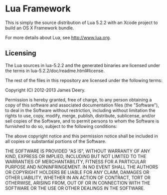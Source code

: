 Lua Framework
=============

This is simply the source distribution of Lua 5.2.2 with an Xcode project to
build an OS X Framework bundle.

For more details about Lua, see <http://www.lua.org>.

Licensing
---------

The Lua sources in lua-5.2.2 and the generated binaries are licensed under the 
terms in lua-5.2.2/doc/readme.html#license.

The rest of the files in this repository are licensed under the following terms:

Copyright (C) 2012-2013 James Deery.

Permission is hereby granted, free of charge, to any person obtaining a copy
of this software and associated documentation files (the "Software"), to deal
in the Software without restriction, including without limitation the rights
to use, copy, modify, merge, publish, distribute, sublicense, and/or sell
copies of the Software, and to permit persons to whom the Software is
furnished to do so, subject to the following conditions:

The above copyright notice and this permission notice shall be included in
all copies or substantial portions of the Software.

THE SOFTWARE IS PROVIDED "AS IS", WITHOUT WARRANTY OF ANY KIND, EXPRESS OR
IMPLIED, INCLUDING BUT NOT LIMITED TO THE WARRANTIES OF MERCHANTABILITY,
FITNESS FOR A PARTICULAR PURPOSE AND NONINFRINGEMENT.  IN NO EVENT SHALL THE
AUTHORS OR COPYRIGHT HOLDERS BE LIABLE FOR ANY CLAIM, DAMAGES OR OTHER
LIABILITY, WHETHER IN AN ACTION OF CONTRACT, TORT OR OTHERWISE, ARISING FROM,
OUT OF OR IN CONNECTION WITH THE SOFTWARE OR THE USE OR OTHER DEALINGS IN
THE SOFTWARE.
